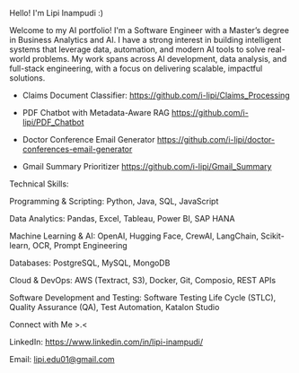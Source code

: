 Hello! I'm Lipi Inampudi  :)

Welcome to my AI portfolio!
I'm a Software Engineer with a Master’s degree in Business Analytics and AI. I have a strong interest in building intelligent systems that leverage data, automation, and modern AI tools to solve real-world problems. My work spans across AI development, data analysis, and full-stack engineering, with a focus on delivering scalable, impactful solutions.

* Claims Document Classifier:
  https://github.com/i-lipi/Claims_Processing

* PDF Chatbot with Metadata-Aware RAG
   https://github.com/i-lipi/PDF_Chatbot

* Doctor Conference Email Generator
   https://github.com/i-lipi/doctor-conferences-email-generator

* Gmail Summary Prioritizer
    https://github.com/i-lipi/Gmail_Summary

Technical Skills:

Programming & Scripting: Python, Java, SQL, JavaScript

Data Analytics: Pandas, Excel, Tableau, Power BI, SAP HANA

Machine Learning & AI: OpenAI, Hugging Face, CrewAI, LangChain, Scikit-learn, OCR, Prompt Engineering

Databases: PostgreSQL, MySQL, MongoDB

Cloud & DevOps: AWS (Textract, S3), Docker, Git, Composio, REST APIs

Software Development and Testing: Software Testing Life Cycle (STLC), Quality Assurance (QA), Test Automation, Katalon Studio

Connect with Me >.<

LinkedIn: https://www.linkedin.com/in/lipi-inampudi/

Email: lipi.edu01@gmail.com
